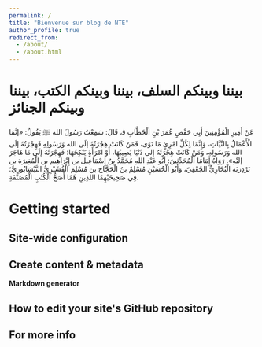 ```yaml
---
permalink: /
title: "Bienvenue sur blog de NTE"
author_profile: true
redirect_from: 
  - /about/
  - /about.html
---
```




بيننا وبينكم السلف، بيننا وبينكم الكتب، بيننا وبينكم الجنائز
======
عَنْ أَمِيرِ الْمُؤْمِنِينَ أَبِي حَفْصٍ عُمَرَ بْنِ الْخَطَّابِ ﭬ، قَالَ: سَمِعْتُ رَسُولَ الله ﷺ يَقُولُ: «إنَّمَا الْأَعْمَالُ بِالنِّيَّاتِ، وَإِنَّمَا لِكُلِّ امْرِئٍ مَا نَوَى، فَمَنْ كَانَتْ هِجْرَتُهُ إلَى الله وَرَسُولِهِ فَهِجْرَتُهُ إلَى الله وَرَسُولِهِ، وَمَنْ كَانَتْ هِجْرَتُهُ إلى دُنْيَا يُصِيبُهَا، أَوْ امْرَأَةٍ يَنْكِحُهَا؛ فَهِجْرَتُهُ إلَى مَا هَاجَرَ إلَيْهِ». رَوَاهُ إِمَامَا الْمُحَدِّثِينَ: أبُو عَبْدِ اللهِ مُحَمَّدُ بنُ إِسْمَاعِيل بن إِبْرَاهِيم بن الْمُغِيرَة بن بَرْدِزبَه الْبُخَارِيُّ الجُعْفِيّ، وَأَبُو الْحُسَيْنِ مُسْلِمٌ بنُ الْحَجَّاج بن مُسْلِم الْقُشَيْرِيُّ النَّيْسَابُورِيُّ؛ فِي صَحِيحَيْهِمَا اللذِينِ هُمَا أَصَحُّ الْكُتُبِ الْمُصَنَّفَةِ.

Getting started
======


Site-wide configuration
------


Create content & metadata
------


**Markdown generator**



How to edit your site's GitHub repository
------


For more info
------

